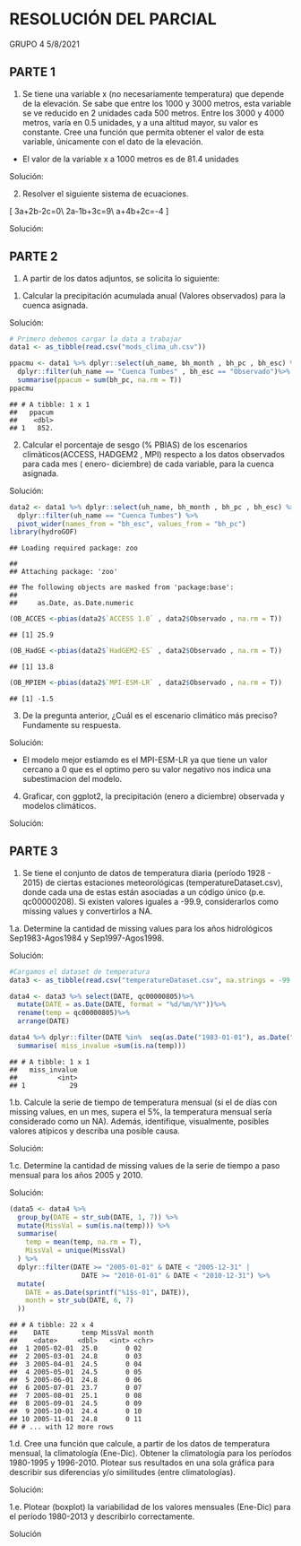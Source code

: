 RESOLUCIÓN DEL PARCIAL
================
GRUPO 4
5/8/2021

## PARTE 1

1.  Se tiene una variable x (no necesariamente temperatura) que depende
    de la elevación. Se sabe que entre los 1000 y 3000 metros, esta
    variable se ve reducido en 2 unidades cada 500 metros. Entre los
    3000 y 4000 metros, varía en 0.5 unidades, y a una altitud mayor, su
    valor es constante. Cree una función que permita obtener el valor de
    esta variable, únicamente con el dato de la elevación.

<!-- end list -->

  - El valor de la variable x a 1000 metros es de 81.4 unidades

Solución:

2.  Resolver el siguiente sistema de ecuaciones.

\[
3a+2b-2c=0\\
2a-1b+3c=9\\
a+4b+2c=-4
\]

Solución:

## PARTE 2

1.  A partir de los datos adjuntos, se solicita lo siguiente:

<!-- end list -->

1.  Calcular la precipitación acumulada anual (Valores observados) para
    la cuenca asignada.

Solución:

``` r
# Primero debemos cargar la data a trabajar
data1 <- as_tibble(read.csv("mods_clima_uh.csv"))

ppacmu <- data1 %>% dplyr::select(uh_name, bh_month , bh_pc , bh_esc) %>% 
  dplyr::filter(uh_name == "Cuenca Tumbes" , bh_esc == "Observado")%>% 
  summarise(ppacum = sum(bh_pc, na.rm = T))
ppacmu
```

    ## # A tibble: 1 x 1
    ##   ppacum
    ##    <dbl>
    ## 1   852.

2.  Calcular el porcentaje de sesgo (% PBIAS) de los escenarios
    climàticos(ACCESS, HADGEM2 , MPI) respecto a los datos observados
    para cada mes ( enero- diciembre) de cada variable, para la cuenca
    asignada.

Solución:

``` r
data2 <- data1 %>% dplyr::select(uh_name, bh_month , bh_pc , bh_esc) %>% 
  dplyr::filter(uh_name == "Cuenca Tumbes") %>%
  pivot_wider(names_from = "bh_esc", values_from = "bh_pc")
library(hydroGOF)
```

    ## Loading required package: zoo

    ## 
    ## Attaching package: 'zoo'

    ## The following objects are masked from 'package:base':
    ## 
    ##     as.Date, as.Date.numeric

``` r
(OB_ACCES <-pbias(data2$`ACCESS 1.0` , data2$Observado , na.rm = T))
```

    ## [1] 25.9

``` r
(OB_HadGE <-pbias(data2$`HadGEM2-ES` , data2$Observado , na.rm = T))
```

    ## [1] 13.8

``` r
(OB_MPIEM <-pbias(data2$`MPI-ESM-LR` , data2$Observado , na.rm = T))
```

    ## [1] -1.5

3.  De la pregunta anterior, ¿Cuál es el escenario climático más
    preciso? Fundamente su respuesta.

Solución:

  - El modelo mejor estiamdo es el MPI-ESM-LR ya que tiene un valor
    cercano a 0 que es el optimo pero su valor negativo nos indica una
    subestimacion del modelo.

<!-- end list -->

4.  Graficar, con ggplot2, la precipitación (enero a diciembre)
    observada y modelos climáticos.

Solución:

## PARTE 3

1.  Se tiene el conjunto de datos de temperatura diaria (período 1928 -
    2015) de ciertas estaciones meteorológicas (temperatureDataset.csv),
    donde cada una de estas están asociadas a un código único (p.e.
    qc00000208). Si existen valores iguales a -99.9, considerarlos como
    missing values y convertirlos a NA.

1.a. Determine la cantidad de missing values para los años hidrológicos
Sep1983-Agos1984 y Sep1997-Agos1998.

Solución:

``` r
#Cargamos el dataset de temperatura
data3 <- as_tibble(read.csv("temperatureDataset.csv", na.strings = -99.9))

data4 <- data3 %>% select(DATE, qc00000805)%>%
  mutate(DATE = as.Date(DATE, format = "%d/%m/%Y"))%>% 
  rename(temp = qc00000805)%>% 
  arrange(DATE)

data4 %>% dplyr::filter(DATE %in%  seq(as.Date("1983-01-01"), as.Date("1984-08-31"), by ="day")) %>% 
  summarise( miss_invalue =sum(is.na(temp)))
```

    ## # A tibble: 1 x 1
    ##   miss_invalue
    ##          <int>
    ## 1           29

1.b. Calcule la serie de tiempo de temperatura mensual (si el de días
con missing values, en un mes, supera el 5%, la temperatura mensual
sería considerado como un NA). Además, identifique, visualmente,
posibles valores atípicos y describa una posible causa.

Solución:

1.c. Determine la cantidad de missing values de la serie de tiempo a
paso mensual para los años 2005 y 2010.

Solución:

``` r
(data5 <- data4 %>% 
  group_by(DATE = str_sub(DATE, 1, 7)) %>% 
  mutate(MissVal = sum(is.na(temp))) %>% 
  summarise(
    temp = mean(temp, na.rm = T),
    MissVal = unique(MissVal)
  ) %>% 
  dplyr::filter(DATE >= "2005-01-01" & DATE < "2005-12-31" |
                  DATE >= "2010-01-01" & DATE < "2010-12-31") %>% 
  mutate(
    DATE = as.Date(sprintf("%1$s-01", DATE)),
    month = str_sub(DATE, 6, 7)
  ))
```

    ## # A tibble: 22 x 4
    ##    DATE        temp MissVal month
    ##    <date>     <dbl>   <int> <chr>
    ##  1 2005-02-01  25.0       0 02   
    ##  2 2005-03-01  24.8       0 03   
    ##  3 2005-04-01  24.5       0 04   
    ##  4 2005-05-01  24.5       0 05   
    ##  5 2005-06-01  24.8       0 06   
    ##  6 2005-07-01  23.7       0 07   
    ##  7 2005-08-01  25.1       0 08   
    ##  8 2005-09-01  24.5       0 09   
    ##  9 2005-10-01  24.4       0 10   
    ## 10 2005-11-01  24.8       0 11   
    ## # ... with 12 more rows

1.d. Cree una función que calcule, a partir de los datos de temperatura
mensual, la climatología (Ene-Dic). Obtener la climatología para los
períodos 1980-1995 y 1996-2010. Plotear sus resultados en una sola
gráfica para describir sus diferencias y/o similitudes (entre
climatologías).

Solución:

1.e. Plotear (boxplot) la variabilidad de los valores mensuales
(Ene-Dic) para el período 1980-2013 y describirlo correctamente.

Solución
